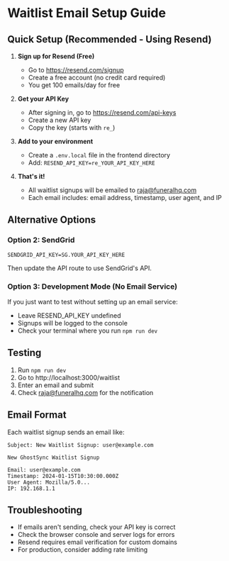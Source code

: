 # Waitlist Email Setup Guide

## Quick Setup (Recommended - Using Resend)

1. **Sign up for Resend (Free)**
   - Go to https://resend.com/signup
   - Create a free account (no credit card required)
   - You get 100 emails/day for free

2. **Get your API Key**
   - After signing in, go to https://resend.com/api-keys
   - Create a new API key
   - Copy the key (starts with `re_`)

3. **Add to your environment**
   - Create a `.env.local` file in the frontend directory
   - Add: `RESEND_API_KEY=re_YOUR_API_KEY_HERE`

4. **That's it!** 
   - All waitlist signups will be emailed to raja@funeralhq.com
   - Each email includes: email address, timestamp, user agent, and IP

## Alternative Options

### Option 2: SendGrid
```env
SENDGRID_API_KEY=SG.YOUR_API_KEY_HERE
```
Then update the API route to use SendGrid's API.

### Option 3: Development Mode (No Email Service)
If you just want to test without setting up an email service:
- Leave RESEND_API_KEY undefined
- Signups will be logged to the console
- Check your terminal where you run `npm run dev`

## Testing
1. Run `npm run dev`
2. Go to http://localhost:3000/waitlist
3. Enter an email and submit
4. Check raja@funeralhq.com for the notification

## Email Format
Each waitlist signup sends an email like:
```
Subject: New Waitlist Signup: user@example.com

New GhostSync Waitlist Signup

Email: user@example.com
Timestamp: 2024-01-15T10:30:00.000Z
User Agent: Mozilla/5.0...
IP: 192.168.1.1
```

## Troubleshooting
- If emails aren't sending, check your API key is correct
- Check the browser console and server logs for errors
- Resend requires email verification for custom domains
- For production, consider adding rate limiting
